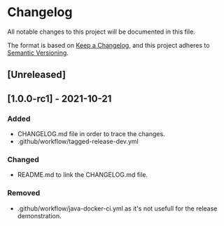 # Changelog
All notable changes to this project will be documented in this file.

The format is based on [Keep a Changelog](https://keepachangelog.com/en/1.0.0/),
and this project adheres to [Semantic Versioning](https://semver.org/spec/v2.0.0.html).

## [Unreleased]

## [1.0.0-rc1] - 2021-10-21
### Added
- CHANGELOG.md file in order to trace the changes.
- .github/workflow/tagged-release-dev.yml

### Changed
- README.md to link the CHANGELOG.md file.

### Removed
- .github/workflow/java-docker-ci.yml as it's not usefull for the release demonstration.
